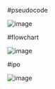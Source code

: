 #pseudocode



![image](https://github.com/user-attachments/assets/d4a5666e-0b63-4600-b5ad-e9de4e997967)




#flowchart 




![image](https://github.com/user-attachments/assets/bc0b67af-77e9-4856-a2ed-5fdb714cc421)




#ipo




![image](https://github.com/user-attachments/assets/e070afaf-4de3-4212-a6df-0177cc1d9133)
